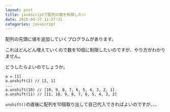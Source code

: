 ```yaml
---
layout: post
title: javascriptで配列の数を制限したい
date: 2015-04-27 11:27:31
categories: javascript
---
```

<p>配列の先頭に値を追加していくプログラムがあります。</p>

<p>これはどんどん増えていくので数を10個に制限したいのですが、やり方がわかりません。</p>

<p>どうしたらよいのでしょうか。</p>

<pre><code>a = [1]
a.unshift(2) // [2, 1]
...
a.unshift(10) // [10, 9, 8, 7, 6, 5, 4, 3, 2, 1]
a.unshift(11) // [11, 10, 9, 8, 7, 6, 5, 4, 3, 2]
</code></pre>

<p><code>unshift()</code>の直後に配列を10個取り出して自己代入できればよいのですが、、、</p>
